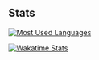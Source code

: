 <!-- ## Hi there 👋 -->

<!--
**m00p1ng/m00p1ng** is a ✨ _special_ ✨ repository because its `README.md` (this file) appears on your GitHub profile.

Here are some ideas to get you started:

- 🔭 I’m currently working on ...
- 🌱 I’m currently learning ...
- 👯 I’m looking to collaborate on ...
- 🤔 I’m looking for help with ...
- 💬 Ask me about ...
- 📫 How to reach me: ...
- 😄 Pronouns: ...
- ⚡ Fun fact: ...

Badge: https://github.com/Ileriayo/markdown-badges
Icon: https://simpleicons.org
-->
<!-- ## My Skill Set -->

<!-- ### Frontend -->
<!-- [![React](https://img.shields.io/badge/React-20232A?style=for-the-badge&logo=react)](https://reactjs.org) -->
<!-- [![ReactNative](https://img.shields.io/badge/React_Native-20232A?style=for-the-badge&logo=react)](https://reactnative.dev) -->
<!-- [![Redux](https://img.shields.io/badge/Redux-20232A?style=for-the-badge&logo=redux&logoColor=764ABC)](https://redux.js.org) -->
<!-- [![Electron.js](https://img.shields.io/badge/Electron-20232A?style=for-the-badge&logo=Electron)](https://www.electronjs.org) -->
<!-- [![HTML](https://img.shields.io/badge/HTML5-20232A?style=for-the-badge&logo=html5)](https://html.spec.whatwg.org/multipage) -->
<!-- [![CSS](https://img.shields.io/badge/CSS3-20232A?style=for-the-badge&logo=css3&logoColor=1572B6)](https://www.w3.org/Style/CSS) -->
<!-- [![Tailwind](https://img.shields.io/badge/Tailwind-20232A?style=for-the-badge&logo=tailwind-css)](https://tailwindcss.com) -->
<!-- [![Bulma](https://img.shields.io/badge/bulma-20232A?style=for-the-badge&logo=bulma)](https://bulma.io) -->
<!-- [![AntDesign](https://img.shields.io/badge/Ant%20Design-20232A?style=for-the-badge&logo=ant-design&logoColor=0170FE)](https://ant.design) -->
<!-- [![Chakra](https://img.shields.io/badge/chakra%20UI-20232A?style=for-the-badge&logo=chakraui)](https://chakra-ui.com) -->
<!-- [![Gatsby](https://img.shields.io/badge/Gatsby-20232A?style=for-the-badge&logo=gatsby&logoColor=663399)](https://www.gatsbyjs.com) -->
<!-- [![NextJS](https://img.shields.io/badge/Next-20232A?style=for-the-badge&logo=next.js)](https://nextjs.org) -->


<!-- ### Backend -->
<!-- [![NodeJS](https://img.shields.io/badge/Node.js-20232A?style=for-the-badge&logo=node.js)](https://nodejs.org) -->
<!-- [![Express](https://img.shields.io/badge/express.js-20232A?style=for-the-badge&logo=express&logoColor=61DAFB)](https://expressjs.com) -->
<!-- [![NestJS](https://img.shields.io/badge/Nest.JS-20232A?&style=for-the-badge&logo=nestjs&logoColor=E0234E)](https://nestjs.com) -->
<!-- [![GraphQL](https://img.shields.io/badge/graphql-20232A?&style=for-the-badge&logo=graphql&logoColor=E10098)](https://graphql.org) -->
<!-- [![PostgresQL](https://img.shields.io/badge/PostgreSQL-20232A?style=for-the-badge&logo=postgresql)](https://www.postgresql.org) -->
<!-- [![Redis](https://img.shields.io/badge/redis-20232A?&style=for-the-badge&logo=redis)](https://redis.io) -->
<!-- [![RabbitMQ](https://img.shields.io/badge/rabbitmq-20232A?&style=for-the-badge&logo=rabbitmq)](https://www.rabbitmq.com) -->
<!-- [![Kafka](https://img.shields.io/badge/Kafka-20232A?style=for-the-badge&logo=apachekafka)](https://kafka.apache.org) -->

<!-- ### Others -->
<!-- [![AWS](https://img.shields.io/badge/AWS-20232A?style=for-the-badge&logo=amazonaws&logoColor=FF9900)](https://aws.amazon.com) -->
<!-- [![DigitalOcean](https://img.shields.io/badge/Digital%20Ocean-20232A?style=for-the-badge&logo=digitalocean)](https://www.digitalocean.com) -->
<!-- [![Heroku](https://img.shields.io/badge/Heroku-20232A?style=for-the-badge&logo=heroku)](https://www.digitalocean.com) -->
<!-- [![Firebase](https://img.shields.io/badge/firebase-20232A?style=for-the-badge&logo=firebase)](https://firebase.google.com) -->
<!-- [![Kibana](https://img.shields.io/badge/Kibana-20232A?style=for-the-badge&logo=Kibana&logoColor=005571)](https://www.elastic.co/kibana/) -->
<!-- [![Grafana](https://img.shields.io/badge/grafana-20232A?style=for-the-badge&logo=grafana)](https://grafana.com) -->
<!-- [![Docker](https://img.shields.io/badge/Docker-20232A?style=for-the-badge&logo=Docker)](https://www.docker.com) -->
<!-- [![Kubernetes](https://img.shields.io/badge/Kubernetes-20232A?style=for-the-badge&logo=Kubernetes)](https://kubernetes.io) -->
<!-- [![Jenkins](https://img.shields.io/badge/Jenkins-20232A?style=for-the-badge&logo=Jenkins)](https://www.jenkins.io) -->
<!-- [![Serverless](https://img.shields.io/badge/Serverless-20232A?style=for-the-badge&logo=serverless)](https://www.serverless.com) -->

<!-- ### Tools -->
<!-- [![MacOS](https://img.shields.io/badge/macos-20232A?style=for-the-badge&logo=apple)](https://www.apple.com/macos/) -->
<!-- [![Tmux](https://img.shields.io/badge/tmux-20232A?style=for-the-badge&logo=tmux)](https://github.com/tmux/tmux) -->
<!-- [![Neovim](https://img.shields.io/badge/NeoVim-20232A?&style=for-the-badge&logo=neovim)](https://neovim.io) -->
<!-- [![VSCodium](https://img.shields.io/badge/VSCodium-20232A?style=for-the-badge&logo=VSCodium&logoColor=white)](https://vscodium.com) -->
<!-- [![Fish](https://img.shields.io/badge/Fish-20232A?style=for-the-badge&logo=GNU%20Bash&logoColor=4EAA25)](https://fishshell.com) -->
<!-- [![Kitty](https://img.shields.io/badge/Kitty-20232A?style=for-the-badge&logo=GNOME%20Terminal&logoColor=784321)](https://sw.kovidgoyal.net/kitty) -->
<!-- [![HomeManager](https://img.shields.io/badge/Home%20Manager-20232A?style=for-the-badge&logo=NixOS)](https://nix-community.github.io/home-manager) -->


## Stats

<!-- [![wakatime](https://wakatime.com/badge/user/40ba0922-eaae-445d-b974-6d900e5f85fc.svg)](https://wakatime.com/@40ba0922-eaae-445d-b974-6d900e5f85fc) -->

<!-- [![m00p1ng's GitHub stats](https://github-readme-stats.vercel.app/api?username=m00p1ng&hide_border=true&theme=transparent&show_icons=true&hide=stars,prs,issues,contribs&hide_rank=true)](https://github.com/m00p1ng) -->

[![Most Used Languages](https://github-readme-stats.vercel.app/api/top-langs/?username=m00p1ng&layout=compact&langs_count=10&hide_border=true&theme=transparent&hide=jupyter+notebook)](https://github.com/m00p1ng)

[![Wakatime Stats](https://github-readme-stats.vercel.app/api/wakatime/?username=m00p1ng&layout=compact&hide_border=true&theme=transparent&langs_count=20)](https://wakatime.com/@m00p1ng)
